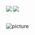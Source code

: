 
<a href="">
  <img align="left" src="https://github-readme-stats.vercel.app/api?username=SwanSpouse&show_icons=true" />
</a>
<a href="">
  <img align="left" src="https://github-readme-stats.vercel.app/api/top-langs/?username=SwanSpouse&hide=html,ruby" />
</a>

<br />
<br />

![picture](https://raw.githubusercontent.com/saadeghi/saadeghi/master/dino.gif)

<br />
<br />

<!--
**SwanSpouse/SwanSpouse** is a ✨ _special_ ✨ repository because its `README.md` (this file) appears on your GitHub profile.

Here are some ideas to get you started:

- 🔭 I’m currently working on ...
- 🌱 I’m currently learning ...
- 👯 I’m looking to collaborate on ...
- 🤔 I’m looking for help with ...
- 💬 Ask me about ...
- 📫 How to reach me: ...
- 😄 Pronouns: ...
- ⚡ Fun fact: ...
-->
